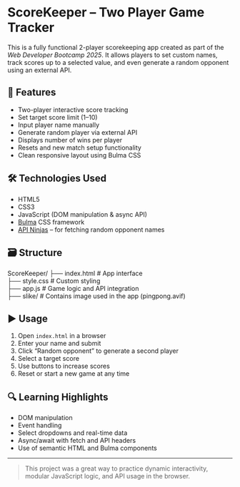 # ScoreKeeper – Two Player Game Tracker

This is a fully functional 2-player scorekeeping app created as part of the *Web Developer Bootcamp 2025*. It allows players to set custom names, track scores up to a selected value, and even generate a random opponent using an external API.

## 📌 Features

- Two-player interactive score tracking
- Set target score limit (1–10)
- Input player name manually
- Generate random player via external API
- Displays number of wins per player
- Resets and new match setup functionality
- Clean responsive layout using Bulma CSS

## 🛠️ Technologies Used

- HTML5  
- CSS3  
- JavaScript (DOM manipulation & async API)  
- [Bulma](https://bulma.io/) CSS framework  
- [API Ninjas](https://api-ninjas.com/api/randomuser) – for fetching random opponent names

## 🗃️ Structure

ScoreKeeper/
├── index.html # App interface  
├── style.css # Custom styling   
├── app.js # Game logic and API integration  
├── slike/ # Contains image used in the app (pingpong.avif)  


## ▶️ Usage

1. Open `index.html` in a browser
2. Enter your name and submit
3. Click “Random opponent” to generate a second player
4. Select a target score
5. Use buttons to increase scores
6. Reset or start a new game at any time

## 🔍 Learning Highlights

- DOM manipulation
- Event handling
- Select dropdowns and real-time data
- Async/await with fetch and API headers
- Use of semantic HTML and Bulma components

---

> This project was a great way to practice dynamic interactivity, modular JavaScript logic, and API usage in the browser.
